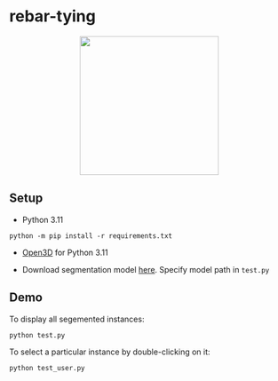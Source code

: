 # rebar-tying

<p align="center">
  <img height="250" src="https://github.com/nazir-hk/rebar-tying/blob/main/media/detection_gif.gif">
</p>

## Setup
- Python 3.11
  
```
python -m pip install -r requirements.txt
```

- [Open3D](https://www.open3d.org/docs/latest/getting_started.html) for Python 3.11

- Download segmentation model [here](https://gohkust-my.sharepoint.com/:u:/g/personal/anazir_ust_hk/ETEUWNQXKDRHoGJxkl9M5wQBu0SAILeVDTqcx3JQ8BLDlA?e=f7BeSW). Specify model path in `test.py`


## Demo
To display all segemented instances:
```
python test.py
```

To select a particular instance by double-clicking on it:
```
python test_user.py
```
